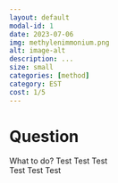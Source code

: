 ```yaml
---
layout: default
modal-id: 1
date: 2023-07-06
img: methylenimmonium.png
alt: image-alt
description: ...
size: small 
categories: [method]
category: EST
cost: 1/5
---
```


# Question

What to do? 
Test Test Test  
Test Test Test 
